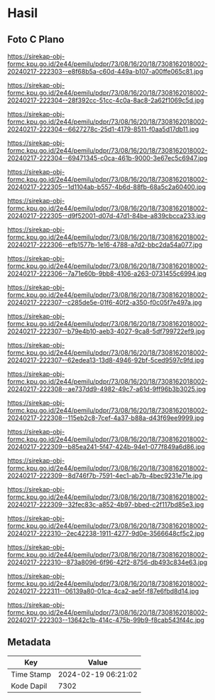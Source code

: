 # Hasil

## Foto C Plano

https://sirekap-obj-formc.kpu.go.id/2e44/pemilu/pdpr/73/08/16/20/18/7308162018002-20240217-222303--e8f68b5a-c60d-449a-b107-a00ffe065c81.jpg

https://sirekap-obj-formc.kpu.go.id/2e44/pemilu/pdpr/73/08/16/20/18/7308162018002-20240217-222304--28f392cc-51cc-4c0a-8ac8-2a62f1069c5d.jpg

https://sirekap-obj-formc.kpu.go.id/2e44/pemilu/pdpr/73/08/16/20/18/7308162018002-20240217-222304--6627278c-25d1-4179-8511-f0aa5d17db11.jpg

https://sirekap-obj-formc.kpu.go.id/2e44/pemilu/pdpr/73/08/16/20/18/7308162018002-20240217-222304--69471345-c0ca-461b-9000-3e67ec5c6947.jpg

https://sirekap-obj-formc.kpu.go.id/2e44/pemilu/pdpr/73/08/16/20/18/7308162018002-20240217-222305--1d1104ab-b557-4b6d-88fb-68a5c2a60400.jpg

https://sirekap-obj-formc.kpu.go.id/2e44/pemilu/pdpr/73/08/16/20/18/7308162018002-20240217-222305--d9f52001-d07d-47d1-84be-a839cbcca233.jpg

https://sirekap-obj-formc.kpu.go.id/2e44/pemilu/pdpr/73/08/16/20/18/7308162018002-20240217-222306--efb1577b-1e16-4788-a7d2-bbc2da54a077.jpg

https://sirekap-obj-formc.kpu.go.id/2e44/pemilu/pdpr/73/08/16/20/18/7308162018002-20240217-222306--7a71e60b-9bb8-4106-a263-0731455c6994.jpg

https://sirekap-obj-formc.kpu.go.id/2e44/pemilu/pdpr/73/08/16/20/18/7308162018002-20240217-222307--c285de5e-01f6-40f2-a350-f0c05f7e497a.jpg

https://sirekap-obj-formc.kpu.go.id/2e44/pemilu/pdpr/73/08/16/20/18/7308162018002-20240217-222307--b79e4b10-aeb3-4027-9ca8-5df799722ef9.jpg

https://sirekap-obj-formc.kpu.go.id/2e44/pemilu/pdpr/73/08/16/20/18/7308162018002-20240217-222307--62edea13-13d8-4946-92bf-5ced9597c9fd.jpg

https://sirekap-obj-formc.kpu.go.id/2e44/pemilu/pdpr/73/08/16/20/18/7308162018002-20240217-222308--ae737dd9-4982-49c7-a61d-9ff96b3b3025.jpg

https://sirekap-obj-formc.kpu.go.id/2e44/pemilu/pdpr/73/08/16/20/18/7308162018002-20240217-222308--115eb2c8-7cef-4a37-b88a-d43f69ee9999.jpg

https://sirekap-obj-formc.kpu.go.id/2e44/pemilu/pdpr/73/08/16/20/18/7308162018002-20240217-222309--b85ea241-5f47-424b-94e1-077f849a6d86.jpg

https://sirekap-obj-formc.kpu.go.id/2e44/pemilu/pdpr/73/08/16/20/18/7308162018002-20240217-222309--8d746f7b-7591-4ec1-ab7b-4bec9231e71e.jpg

https://sirekap-obj-formc.kpu.go.id/2e44/pemilu/pdpr/73/08/16/20/18/7308162018002-20240217-222309--32fec83c-a852-4b97-bbed-c2f117bd85e3.jpg

https://sirekap-obj-formc.kpu.go.id/2e44/pemilu/pdpr/73/08/16/20/18/7308162018002-20240217-222310--2ec42238-1911-4277-9d0e-3566648cf5c2.jpg

https://sirekap-obj-formc.kpu.go.id/2e44/pemilu/pdpr/73/08/16/20/18/7308162018002-20240217-222310--873a8096-6f96-42f2-8756-db493c834e63.jpg

https://sirekap-obj-formc.kpu.go.id/2e44/pemilu/pdpr/73/08/16/20/18/7308162018002-20240217-222311--06139a80-01ca-4ca2-ae5f-f87e6fbd8d14.jpg

https://sirekap-obj-formc.kpu.go.id/2e44/pemilu/pdpr/73/08/16/20/18/7308162018002-20240217-222303--13642c1b-414c-475b-99b9-f8cab543f44c.jpg


## Metadata

| Key        | Value               |
| ---------- | ------------------- |
| Time Stamp | 2024-02-19 06:21:02 |
| Kode Dapil | 7302                |



